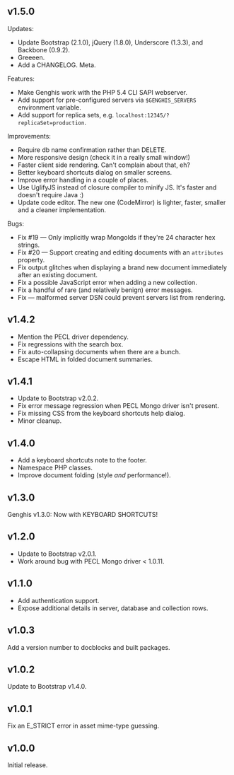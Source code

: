 ## v1.5.0

Updates:

 * Update Bootstrap (2.1.0), jQuery (1.8.0), Underscore (1.3.3), and Backbone (0.9.2).
 * Greeeen.
 * Add a CHANGELOG. Meta.

Features:

 * Make Genghis work with the PHP 5.4 CLI SAPI webserver.
 * Add support for pre-configured servers via `$GENGHIS_SERVERS` environment variable.
 * Add support for replica sets, e.g. `localhost:12345/?replicaSet=production`.

Improvements:

 * Require db name confirmation rather than DELETE.
 * More responsive design (check it in a really small window!)
 * Faster client side rendering. Can't complain about that, eh?
 * Better keyboard shortcuts dialog on smaller screens.
 * Improve error handling in a couple of places.
 * Use UglifyJS instead of closure compiler to minify JS. It's faster and doesn't require Java :)
 * Update code editor. The new one (CodeMirror) is lighter, faster, smaller and a cleaner implementation.

Bugs:

 * Fix #19 — Only implicitly wrap MongoIds if they're 24 character hex strings.
 * Fix #20 — Support creating and editing documents with an `attributes` property.
 * Fix output glitches when displaying a brand new document immediately after an existing document.
 * Fix a possible JavaScript error when adding a new collection.
 * Fix a handful of rare (and relatively benign) error messages.
 * Fix — malformed server DSN could prevent servers list from rendering.


## v1.4.2

 * Mention the PECL driver dependency.
 * Fix regressions with the search box.
 * Fix auto-collapsing documents when there are a bunch.
 * Escape HTML in folded document summaries.


## v1.4.1

 * Update to Bootstrap v2.0.2.
 * Fix error message regression when PECL Mongo driver isn't present.
 * Fix missing CSS from the keyboard shortcuts help dialog.
 * Minor cleanup.


## v1.4.0

 * Add a keyboard shortcuts note to the footer.
 * Namespace PHP classes.
 * Improve document folding (style *and* performance!).


## v1.3.0

Genghis v1.3.0: Now with KEYBOARD SHORTCUTS!


## v1.2.0

 * Update to Bootstrap v2.0.1.
 * Work around bug with PECL Mongo driver < 1.0.11.


## v1.1.0

 * Add authentication support.
 * Expose additional details in server, database and collection rows.


## v1.0.3

Add a version number to docblocks and built packages.


## v1.0.2

Update to Bootstrap v1.4.0.


## v1.0.1

Fix an E_STRICT error in asset mime-type guessing.


## v1.0.0

Initial release.
